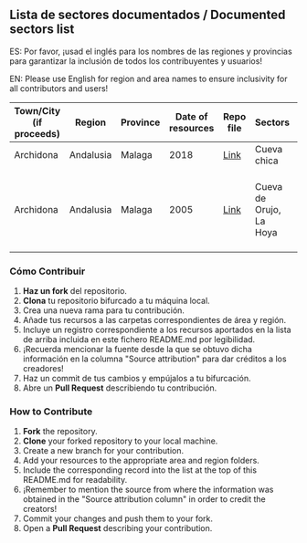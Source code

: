 ## Lista de sectores documentados / Documented sectors list

ES: Por favor, ¡usad el inglés para los nombres de las regiones y provincias para garantizar la inclusión de todos los contribuyentes y usuarios!

EN: Please use English for region and area names to ensure inclusivity for all contributors and users!

|Town/City (if proceeds) | Region          | Province      | Date of resources | Repo file | Sectors             | Source attribution |
| ---------------------- | --------------- | --------------| ----------------- | --------- | ------------------- | ------------------ |
| Archidona | Andalusia | Malaga | 2018 | [Link](./Spain/Andalusia/Malaga/Archidona/archidona_cueva_chica.png) | Cueva chica | [Bernabe Fernandez](https://bernabefernandez.com/sector-cueva-chica/) |
| Archidona | Andalusia | Malaga | 2005 | [Link](./Spain/Andalusia/Malaga/Archidona/archidona_cueva_hoya.jpg) | Cueva de Orujo, La Hoya | [Andalucia. Guia de escalada deportiva - Ediciones Desnivel](https://www.desnivel.com/librosdesnivel/andalucia-guia-de-escalada-deportiva/) |

### Cómo Contribuir

1. **Haz un fork** del repositorio.
2. **Clona** tu repositorio bifurcado a tu máquina local.
3. Crea una nueva rama para tu contribución.
4. Añade tus recursos a las carpetas correspondientes de área y región.
5. Incluye un registro correspondiente a los recursos aportados en la lista de arriba incluida en este fichero README.md por legibilidad.
6. ¡Recuerda mencionar la fuente desde la que se obtuvo dicha información en la columna "Source attribution" para dar créditos a los creadores!
5. Haz un commit de tus cambios y empújalos a tu bifurcación.
6. Abre un **Pull Request** describiendo tu contribución.

### How to Contribute

1. **Fork** the repository.
2. **Clone** your forked repository to your local machine.
3. Create a new branch for your contribution.
4. Add your resources to the appropriate area and region folders.
5. Include the corresponding record into the list at the top of this README.md for readability.
6. ¡Remember to mention the source from where the information was obtained in the "Source attribution column" in order to credit the creators!
6. Commit your changes and push them to your fork.
7. Open a **Pull Request** describing your contribution.

